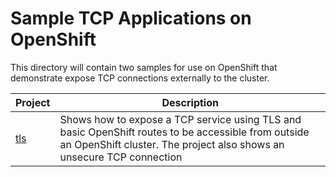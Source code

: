 # Sample TCP Applications on OpenShift

This directory will contain two samples for use on OpenShift that demonstrate expose TCP connections externally to the cluster.

| Project | Description |
| ------- | ----------- |
| [tls](./tls/consumer/readme.MD)     | Shows how to expose a TCP service using TLS and basic OpenShift routes to be accessible from outside an OpenShift cluster. The project also shows an unsecure TCP connection |